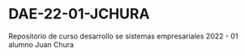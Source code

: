 # DAE-22-01-JCHURA
Repositorio de curso desarrollo se sistemas empresariales 2022 - 01 alumno Juan Chura
